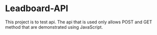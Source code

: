 # Leadboard-API

This project is to test api.
The api that is used only allows POST and GET method that are demonstrated using JavaScript.
